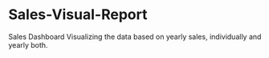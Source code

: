 # Sales-Visual-Report
Sales Dashboard Visualizing the data based on yearly sales, individually and yearly both.
